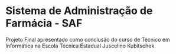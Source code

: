 # Sistema de Administração de Farmácia - SAF
 Projeto Final apresentado como conclusão do curso de Técnico em Informática na Escola Técnica Estadual Juscelino Kubitschek.
